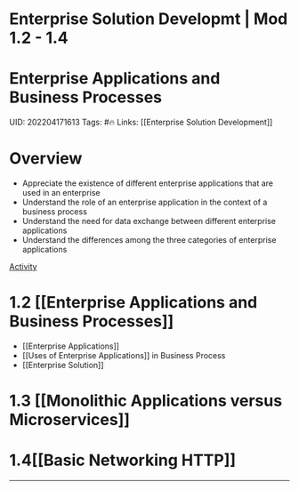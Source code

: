 # Enterprise Solution Developmt | Mod 1.2 - 1.4
# Enterprise Applications and Business Processes
UID: 202204171613
Tags: #🔥 
Links: [[Enterprise Solution Development]]

# Overview
- Appreciate the existence of different enterprise applications that are used in an enterprise
- Understand the role of an enterprise application in the context of a business process
- Understand the need for data exchange between different enterprise applications
- Understand the differences among the three categories of enterprise applications

[Activity](Enterprise%209b3bb/Activity%206b5c1.md)

# 1.2 [[Enterprise Applications and Business Processes]]
- [[Enterprise Applications]]
- [[Uses of Enterprise Applications]] in Business Process
- [[Enterprise Solution]]

# 1.3 **[[Monolithic Applications versus Microservices]]**


# 1.4[[Basic Networking HTTP]]
---




